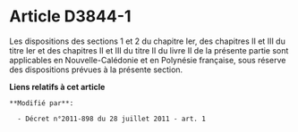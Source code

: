 # Article D3844-1

Les dispositions des sections 1 et 2 du chapitre Ier, des chapitres II et III du titre Ier et des chapitres II et III du
titre II du livre II de la présente partie sont applicables en Nouvelle-Calédonie et en Polynésie française, sous réserve des
dispositions prévues à la présente section.

**Liens relatifs à cet article**

	**Modifié par**:

	  - Décret n°2011-898 du 28 juillet 2011 - art. 1

